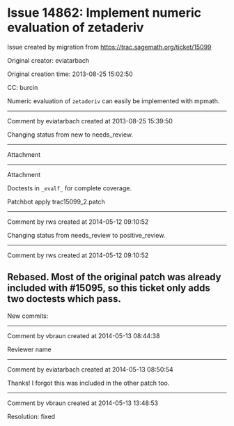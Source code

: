 # Issue 14862: Implement numeric evaluation of zetaderiv

Issue created by migration from https://trac.sagemath.org/ticket/15099

Original creator: eviatarbach

Original creation time: 2013-08-25 15:02:50

CC:  burcin

Numeric evaluation of `zetaderiv` can easily be implemented with mpmath.


---

Comment by eviatarbach created at 2013-08-25 15:39:50

Changing status from new to needs_review.


---

Attachment


---

Attachment

Doctests in `_evalf_` for complete coverage.

Patchbot apply trac15099_2.patch


---

Comment by rws created at 2014-05-12 09:10:52

Changing status from needs_review to positive_review.


---

Comment by rws created at 2014-05-12 09:10:52

Rebased. Most of the original patch was already included with #15095, so this ticket only adds two doctests which pass.
----
New commits:


---

Comment by vbraun created at 2014-05-13 08:44:38

Reviewer name


---

Comment by eviatarbach created at 2014-05-13 08:50:54

Thanks! I forgot this was included in the other patch too.


---

Comment by vbraun created at 2014-05-13 13:48:53

Resolution: fixed

